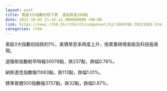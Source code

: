 ```yaml
---
layout: post
title: 美股3大指數初段下跌　道指跌逾200點
date: 2022-10-05 21:42:12.000000000 +08:00
link: https://news.rthk.hk/rthk/ch/component/k2/1669780-20221005.htm
categories: rthk
---
```


美股3大指數初段跌約1%，美債孳息率再度上升，拖累重磅增長股及科技股表現。

道瓊斯指數較早時報30078點，跌237點，跌幅0.78%。

納斯達克指數報11063點，跌113點，跌幅1.01%。

標準普爾500指數報3757點，跌32點，跌幅0.87%。
